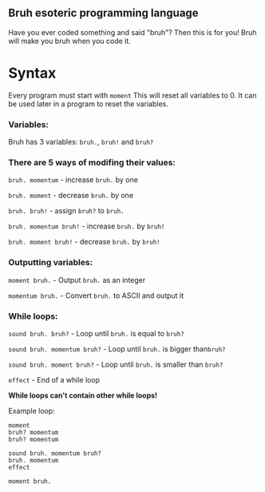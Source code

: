 ## Bruh esoteric programming language
Have you ever coded something and said "bruh"? Then this is for you!
Bruh will make you bruh when you code it.

# Syntax

Every program must start with ```moment```
This will reset all variables to 0. 
It can be used later in a program to reset the variables.

### Variables:
Bruh has 3 variables: ```bruh.```, ```bruh!``` and ```bruh?```

### There are 5 ways of modifing their values:

```bruh. momentum``` - increase ```bruh.``` by one

```bruh. moment``` - decrease ```bruh.``` by one
 
```bruh. bruh!``` - assign ```bruh?``` to ```bruh.``` 

```bruh. momentum bruh!``` - increase ```bruh.``` by ```bruh!```

```bruh. moment bruh!``` - decrease ```bruh.``` by ```bruh!```


### Outputting variables:

```moment bruh.``` - Output ```bruh.``` as an integer

```momentum bruh.``` - Convert ```bruh.``` to ASCII and output it


### While loops:

```sound bruh. bruh?``` - Loop until ```bruh.``` is equal to ```bruh?```

```sound bruh. momentum bruh?``` - Loop until ```bruh.``` is bigger than```bruh?```

```sound bruh. moment bruh?``` - Loop until ```bruh.``` is smaller than ```bruh?```

```effect``` - End of a while loop

**While loops can't contain other while loops!**

Example loop:

```
moment
bruh? momentum
bruh? momentum

sound bruh. momentum bruh?
bruh. momentum
effect

moment bruh.
```
